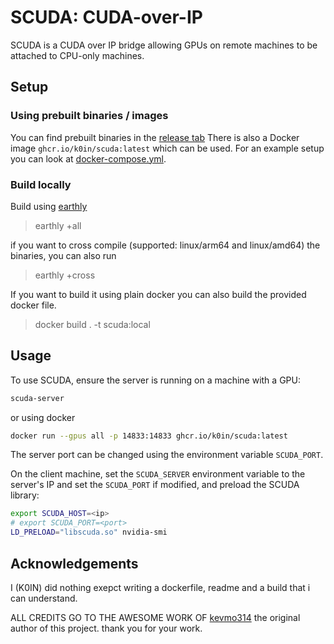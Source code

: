 # SCUDA: CUDA-over-IP

SCUDA is a CUDA over IP bridge allowing GPUs on remote machines to be attached
to CPU-only machines.

## Setup

### Using prebuilt binaries / images

You can find prebuilt binaries in the [release tab](https://github.com/K0IN/scuda/releases/latest)
There is also a Docker image `ghcr.io/k0in/scuda:latest` which can be used.
For an example setup you can look at [docker-compose.yml](docker-compose.yml).

### Build locally

Build using [earthly](https://earthly.dev/)

> earthly +all

if you want to cross compile (supported: linux/arm64 and linux/amd64) the binaries, you can also run

> earthly +cross

If you want to build it using plain docker you can also build the provided docker file.

> docker build . -t scuda:local

## Usage

To use SCUDA, ensure the server is running on a machine with a GPU:

```sh
scuda-server
```

or using docker 

```sh
docker run --gpus all -p 14833:14833 ghcr.io/k0in/scuda:latest
```

The server port can be changed using the environment variable `SCUDA_PORT`.

On the client machine, set the `SCUDA_SERVER` environment variable to the server's IP and set the `SCUDA_PORT` if modified, and preload the SCUDA library:

```sh
export SCUDA_HOST=<ip>
# export SCUDA_PORT=<port>
LD_PRELOAD="libscuda.so" nvidia-smi
```

<!--
I could'nt find a reference to this in the source code, so i removed it for now.

By default, the client library passes calls through to the client. In other words,
it does not connect to a server. To connect to a server, create a file with the
host you wish to connect to

```
~/.config/scuda/host
```
-->

## Acknowledgements

I (K0IN) did nothing exepct writing a dockerfile, readme and a build that i can understand.

ALL CREDITS GO TO THE AWESOME WORK OF [kevmo314](https://github.com/kevmo314/scuda) the original author of this project.
thank you for your work.
